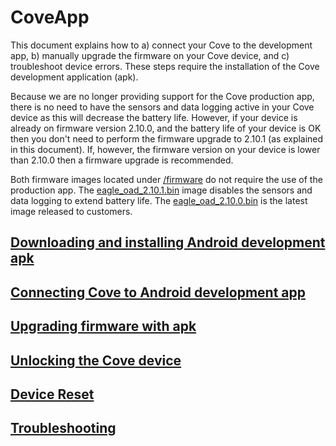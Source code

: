 # CoveApp

This document explains how to a) connect your Cove to the development app, b) manually upgrade the firmware on your Cove device, and c) troubleshoot device errors. These steps require the installation of the Cove development application (apk).

Because we are no longer providing support for the Cove production app, there is no need to have the sensors and data logging active in your Cove device as this will decrease the battery life. However, if your device is already on firmware version 2.10.0, and the battery life of your device is OK then you don't need to perform the firmware upgrade to 2.10.1 (as explained in this document). If, however, the firmware version on your device is lower than 2.10.0 then a firmware upgrade is recommended.

Both firmware images located under [/firmware](/firmware/) do not require the use of the production app. The [eagle_oad_2.10.1.bin](/firmware/eagle_oad_2.10.1.bin) image disables the sensors and data logging to extend battery life. The [eagle_oad_2.10.0.bin](/firmware/eagle_oad_2.10.0.bin) is the latest image released to customers. 

## [Downloading and installing Android development apk](docs/download_install_apk.md)

## [Connecting Cove to Android development app](docs/connecting.md)

## [Upgrading firmware with apk](docs/firmware_upgrade.md)

## [Unlocking the Cove device](docs/device_unlocking.md)

## [Device Reset](docs/device_reset.md)

## [Troubleshooting](docs/troubleshooting.md)
